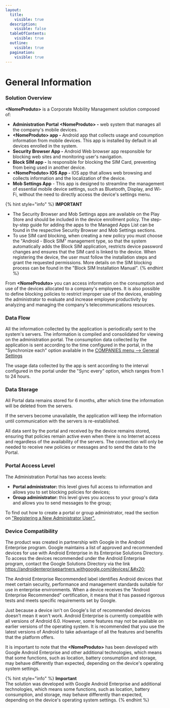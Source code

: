 ```yaml
---
layout:
  title:
    visible: true
  description:
    visible: false
  tableOfContents:
    visible: true
  outline:
    visible: true
  pagination:
    visible: true
---
```


# General Information

### Solution Overview <a href="#tyjcwt" id="tyjcwt"></a>

&#x20;**\<NomeProduto>** is a Corporate Mobility Management solution composed of:

* **Administration Portal** **\<NomeProduto> -** web system that manages all  the company's mobile devices.
* **\<NomeProduto> app -** Android app that collects usage and cosumption information from mobile devices. This app is installed by default in all devices enrolled in the system.
* **Security Browser App -** Android Web browser app responsible for blocking web sites and monitoring user's navigation.
* **Block SIM app -** Is responsible for blocking the SIM Card,  preventing from being used in another device.
* **\<NomeProduto> IOS App -** IOS app that allows web browsing and collects information and the localization of the device.
* **Mob Settings App** - This app is designed to streamline the management of essential mobile device settings, such as Bluetooth, Display, and Wi-Fi, without the need to directly access the device's settings menu.

{% hint style="info" %}
**IMPORTANT**

* The Security Browser and Mob Settings apps are available on the Play Store and should be included in the device enrollment policy. The step-by-step guide for adding the apps to the Managed Apps List can be found in the respective Security Browser and Mob Settings sections.
* To use SIM card blocking, when creating a new policy you must choose the "Android - Block SIM" management type, so that the system automatically adds the Block SIM application, restricts device password changes and ensures that the SIM card is linked to the device. When registering the device, the user must follow the installation steps and grant the requested permissions. More details on the SIM blocking process can be found in the "Block SIM Installation Manual".&#x20;
{% endhint %}

From **\<NomeProduto>** you can access information on the consumption and use of the devices allocated to a company's employees. It is also possible to define blocking policies to restrict improper use of the devices, enabling the administrator to evaluate and increase employee productivity by analyzing and managing the company's telecommunications resources.&#x20;

### Data Flow <a href="#id-3dy6vkm" id="id-3dy6vkm"></a>

All the information collected by the application is periodically sent to the system's servers. The information is compiled and consolidated for viewing on the administration portal. The consumption data collected by the application is sent according to the time configured in the portal, in the "Synchronize each" option available in the [COMPANIES menu --> General Settings](../portal/empresas/configuracoes-gerais.md)

The usage data collected by the app is sent according to the interval configured in the portal under the "Sync every" option, which ranges from 1 to 24 hours.

### Data Storage <a href="#id-1t3h5sf" id="id-1t3h5sf"></a>

All Portal data remains stored for 6 months, after which time the information will be deleted from the servers.&#x20;

If the servers become unavailable, the application will keep the information until communication with the servers is re-established.&#x20;

All data sent by the portal and received by the device remains stored, ensuring that policies remain active even when there is no Internet access and regardless of the availability of the servers. The connection will only be needed to receive new policies or messages and to send the data to the Portal.

### Portal Access Level <a href="#id-4d34og8" id="id-4d34og8"></a>

The Administration Portal has two access levels:

* **Portal administrator:** this level gives full access to information and allows you to set blocking policies for devices;
* **Group administrator:** this level gives you access to your group's data and allows you to send messages to the group;

To find out how to create a portal or group administrator, read the section on ["Registering a New Administrator User".](../portal/usuarios/cadastrar-novo-usuario-administrador.md)

### Device Compatibility

The product was created in partnership with Google in the Android Enterprise program. Google maintains a list of approved and recommended devices for use with Android Enterprise in its Enterprise Solutions Directory. To access the devices recommended under the Android Enterprise program, contact the Google Solutions Directory via the link https://androidenterprisepartners.withgoogle.com/devices/.&#x20;

The Android Enterprise Recommended label identifies Android devices that meet certain security, performance and management standards suitable for use in enterprise environments. When a device receives the "Android Enterprise Recommended" certification, it means that it has passed rigorous tests and meets specific requirements set by Google.&#x20;

Just because a device isn't on Google's list of recommended devices doesn't mean it won't work. Android Enterprise is currently compatible with all versions of Android 6.0. However, some features may not be available on earlier versions of the operating system. It is recommended that you use the latest versions of Android to take advantage of all the features and benefits that the platform offers.&#x20;

It is important to note that the **\<NomeProduto>** has been developed with Google Android Enterprise and other additional technologies, which means that some functions, such as location, battery consumption and storage, may behave differently than expected, depending on the device's operating system settings.

{% hint style="info" %}
**Important**\
The solution was developed with Google Android Enterprise and additional technologies, which means some functions, such as location, battery consumption, and storage, may behave differently than expected, depending on the device's operating system settings.
{% endhint %}

